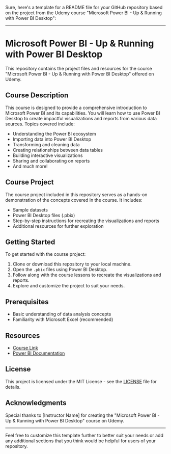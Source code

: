 Sure, here's a template for a README file for your GitHub repository based on the project from the Udemy course "Microsoft Power BI - Up & Running with Power BI Desktop":

---

# Microsoft Power BI - Up & Running with Power BI Desktop

This repository contains the project files and resources for the course "Microsoft Power BI - Up & Running with Power BI Desktop" offered on Udemy.

## Course Description

This course is designed to provide a comprehensive introduction to Microsoft Power BI and its capabilities. You will learn how to use Power BI Desktop to create impactful visualizations and reports from various data sources. Topics covered include:

- Understanding the Power BI ecosystem
- Importing data into Power BI Desktop
- Transforming and cleaning data
- Creating relationships between data tables
- Building interactive visualizations
- Sharing and collaborating on reports
- And much more!

## Course Project

The course project included in this repository serves as a hands-on demonstration of the concepts covered in the course. It includes:

- Sample datasets
- Power BI Desktop files (.pbix)
- Step-by-step instructions for recreating the visualizations and reports
- Additional resources for further exploration

## Getting Started

To get started with the course project:

1. Clone or download this repository to your local machine.
2. Open the `.pbix` files using Power BI Desktop.
3. Follow along with the course lessons to recreate the visualizations and reports.
4. Explore and customize the project to suit your needs.

## Prerequisites

- Basic understanding of data analysis concepts
- Familiarity with Microsoft Excel (recommended)

## Resources

- [Course Link](https://www.udemy.com/course/microsoft-power-bi-up-running-with-power-bi-desktop/)
- [Power BI Documentation](https://docs.microsoft.com/en-us/power-bi/)

## License

This project is licensed under the MIT License - see the [LICENSE](LICENSE) file for details.

## Acknowledgments

Special thanks to [Instructor Name] for creating the "Microsoft Power BI - Up & Running with Power BI Desktop" course on Udemy.

---

Feel free to customize this template further to better suit your needs or add any additional sections that you think would be helpful for users of your repository.
